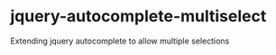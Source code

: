 jquery-autocomplete-multiselect
===============================

Extending jquery autocomplete to allow multiple selections
